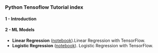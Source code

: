 ### Python Tensoflow Tutorial index

#### 1 - Introduction


#### 2 - ML Models
- **Linear Regression** ([notebook](https://github.com/srikant86panda/Tensorflow/blob/master/TF_LinearRegression.ipynb)).Linear Regression with TensorFlow.
- **Logistic Regression** ([notebook](https://github.com/srikant86panda/Tensorflow/blob/master/TF_LogisticRegression.ipynb)). Logistic Regression with TensorFlow.
